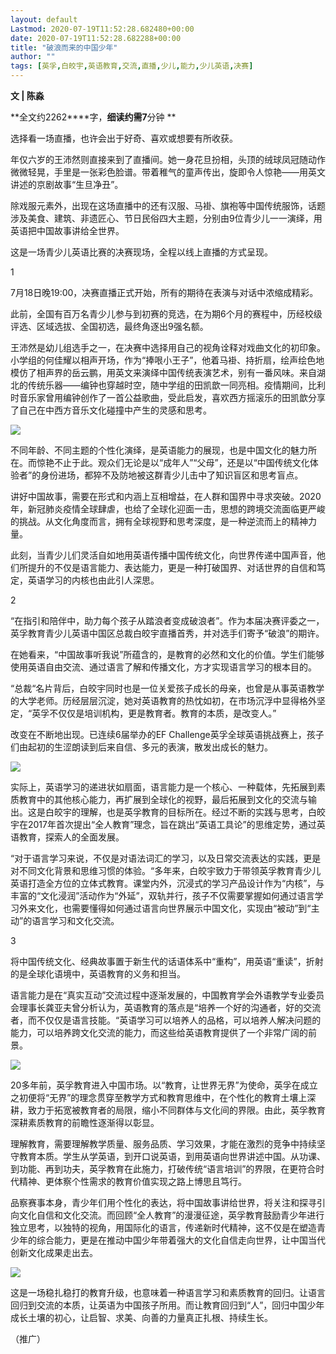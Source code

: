 ```yaml
---
layout: default
Lastmod: 2020-07-19T11:52:28.682480+00:00
date: 2020-07-19T11:52:28.682288+00:00
title: "破浪而来的中国少年"
author: ""
tags: [英孚,白皎宇,英语教育,交流,直播,少儿,能力,少儿英语,决赛]
---
```


**文 | 陈淼**

**全文约2262****字，****细读约需7****分钟 **  

选择看一场直播，也许会出于好奇、喜欢或想要有所收获。

年仅六岁的王沛然则直接来到了直播间。她一身花旦扮相，头顶的绒球凤冠随动作微微轻晃，手里是一张彩色脸谱。带着稚气的童声传出，旋即令人惊艳——用英文讲述的京剧故事“生旦净丑”。

除戏服元素外，出现在这场直播中的还有汉服、马褂、旗袍等中国传统服饰，话题涉及美食、建筑、非遗匠心、节日民俗四大主题，分别由9位青少儿一一演绎，用英语把中国故事讲给全世界。

这是一场青少儿英语比赛的决赛现场，全程以线上直播的方式呈现。

  

1

7月18日晚19:00，决赛直播正式开始，所有的期待在表演与对话中浓缩成精彩。

此前，全国有百万名青少儿参与到初赛的竞选，在为期6个月的赛程中，历经校级评选、区域选拔、全国初选，最终角逐出9强名额。

王沛然是幼儿组选手之一，在决赛中选择用自己的视角诠释对戏曲文化的初印象。小学组的何佳耀以相声开场，作为“捧哏小王子”，他着马褂、持折扇，绘声绘色地模仿了相声界的岳云鹏，用英文来演绎中国传统表演艺术，别有一番风味。来自湖北的传统乐器——编钟也穿越时空，随中学组的田凯歆一同亮相。疫情期间，比利时音乐家曾用编钟创作了一首公益歌曲，受此启发，喜欢西方摇滚乐的田凯歆分享了自己在中西方音乐文化碰撞中产生的灵感和思考。

![](https://images.weserv.nl/?url=https%3A//mmbiz.qpic.cn/mmbiz_jpg/WvDyjO9Sz2oXZcD9G45F5LH9KdYB85NNFp6icoYCyHjKQ3kjJ0xfOtBgPdYZDNZhZQmkjdrbN2rYfGNCl5KauMw/640%3Fwx_fmt%3Djpeg)

不同年龄、不同主题的个性化演绎，是英语能力的展现，也是中国文化的魅力所在。而惊艳不止于此。观众们无论是以“成年人”“父母”，还是以“中国传统文化体验者”的身份进场，都猝不及防地被这群青少儿击中了知识盲区和思考盲点。

讲好中国故事，需要在形式和内涵上互相增益，在人群和国界中寻求突破。2020年，新冠肺炎疫情全球肆虐，也给了全球化迎面一击，思想的跨境交流面临更严峻的挑战。从文化角度而言，拥有全球视野和思考深度，是一种逆流而上的精神力量。

此刻，当青少儿们灵活自如地用英语传播中国传统文化，向世界传递中国声音，他们所提升的不仅是语言能力、表达能力，更是一种打破国界、对话世界的自信和笃定，英语学习的内核也由此引人深思。

  

2

“在指引和陪伴中，助力每个孩子从踏浪者变成破浪者”。作为本届决赛评委之一，英孚教育青少儿英语中国区总裁白皎宇直播首秀，并对选手们寄予“破浪”的期许。

在她看来，“中国故事听我说”所蕴含的，是教育的必然和文化的价值。学生们能够使用英语自由交流、通过语言了解和传播文化，方才实现语言学习的根本目的。

“总裁“名片背后，白皎宇同时也是一位关爱孩子成长的母亲，也曾是从事英语教学的大学老师。历经层层沉淀，她对英语教育的热忱如初，在市场沉浮中显得格外坚定，“英孚不仅仅是培训机构，更是教育者。教育的本质，是改变人。”

改变在不断地出现。已连续6届举办的EF Challenge英孚全球英语挑战赛上，孩子们由起初的生涩朗读到后来自信、多元的表演，散发出成长的魅力。

![](https://images.weserv.nl/?url=https%3A//mmbiz.qpic.cn/mmbiz_jpg/WvDyjO9Sz2oXZcD9G45F5LH9KdYB85NNO8XZwQqicVv9H5qIA0M4n2JfDMzkAZYTZthEy6XvwbficTXVDIdOdQNg/640%3Fwx_fmt%3Djpeg)

实际上，英语学习的递进状如扇面，语言能力是一个核心、一种载体，先拓展到素质教育中的其他核心能力，再扩展到全球化的视野，最后拓展到文化的交流与输出。这是白皎宇的理解，也是英孚教育的目标所在。经过不断的实践与思考，白皎宇在2017年首次提出“全人教育”理念，旨在跳出“英语工具论”的思维定势，通过英语教育，探索人的全面发展。

“对于语言学习来说，不仅是对语法词汇的学习，以及日常交流表达的实践，更是对不同文化背景和思维习惯的体验。“多年来，白皎宇致力于带领英孚教育青少儿英语打造全方位的立体式教育。课堂内外，沉浸式的学习产品设计作为“内核”，与丰富的“文化浸润”活动作为“外延”，双轨并行，孩子不仅需要掌握如何通过语言学习外来文化，也需要懂得如何通过语言向世界展示中国文化，实现由“被动”到“主动”的语言学习和文化交流。

  

3

将中国传统文化、经典故事置于新生代的话语体系中“重构”，用英语“重读”，折射的是全球化语境中，英语教育的义务和担当。

语言能力是在“真实互动”交流过程中逐渐发展的，中国教育学会外语教学专业委员会理事长龚亚夫曾分析认为，英语教育的落点是“培养一个好的沟通者，好的交流者，而不仅仅是语言技能。“英语学习可以培养人的品格，可以培养人解决问题的能力，可以培养跨文化交流的能力，而这些给英语教育提供了一个非常广阔的前景。

![](https://images.weserv.nl/?url=https%3A//mmbiz.qpic.cn/mmbiz_jpg/WvDyjO9Sz2oXZcD9G45F5LH9KdYB85NNzstrPCt8Pz8JiaFMyoJ9MrUOuSbn8SeASGVxHYgXN0QrqpSYkjqRgRg/640%3Fwx_fmt%3Djpeg)

20多年前，英孚教育进入中国市场。以“教育，让世界无界”为使命，英孚在成立之初便将“无界”的理念贯穿至教学方式和教育思维中，在个性化的教育土壤上深耕，致力于拓宽被教育者的局限，缩小不同群体与文化间的界限。由此，英孚教育深耕素质教育的前瞻性逐渐得以彰显。

理解教育，需要理解教学质量、服务品质、学习效果，才能在激烈的竞争中持续坚守教育本质。学生从学英语，到开口说英语，到用英语向世界讲述中国。从功课、到功能、再到功夫，英孚教育在此施力，打破传统“语言培训”的界限，在更符合时代精神、更体察个性需求的教育价值实现之路上博思且笃行。

品察赛事本身，青少年们用个性化的表达，将中国故事讲给世界，将关注和探寻引向文化自信和文化交流。而回顾“全人教育”的漫漫征途，英孚教育鼓励青少年进行独立思考，以独特的视角，用国际化的语言，传递新时代精神，这不仅是在塑造青少年的综合能力，更是在推动中国少年带着强大的文化自信走向世界，让中国当代创新文化成果走出去。

![](https://images.weserv.nl/?url=https%3A//mmbiz.qpic.cn/mmbiz_jpg/WvDyjO9Sz2oXZcD9G45F5LH9KdYB85NNWyUkibmBKOTGLRcU2sBiaWz1qFE7wNic7LA8k5HWIcRP4wY1icBLNyIQdQ/640%3Fwx_fmt%3Djpeg)

这是一场稳扎稳打的教育升级，也意味着一种语言学习和素质教育的回归。让语言回归到交流的本质，让英语为中国孩子所用。而让教育回归到“人”，回归中国少年成长土壤的初心，让启智、求美、向善的力量真正扎根、持续生长。

（推广）

